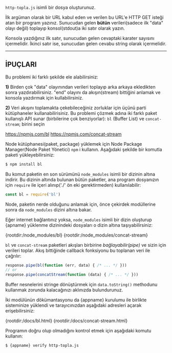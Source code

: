 `http-topla.js` isimli bir dosya oluşturunuz.

İlk argüman olarak bir URL kabul eden ve verilen bu URL'e HTTP GET isteği atan bir program yazınız. Sunucudan gelen **bütün** verileri(sadece ilk "data" olayı değil) toplayıp konsol(stdout)a iki satır olarak yazın.

Konsola yazdığınız ilk satır, sunucudan gelen cevaptaki karater sayısını içermelidir. İkinci satır ise, sunucudan gelen cevabu string olarak içermelidir.

----------------------------------------------------------------------
## İPUÇLARI

Bu problemi iki farklı şekilde ele alabilirsiniz:

**1)** Birden çok "data" olayınından verileri toplayıp arka arkaya ekledikten sonra yazdırabilirsiniz. "end" olayını da akışın(stream) bittiğini anlamak ve konsola yazdırmak için kullabilirsiniz.

**2)** Veri akışını toplamakta çekebileceğiniz zorluklar için üçünü parti kütüphaneler kullanabilirisiniz. Bu problemi çözmek adına iki farklı paket kullanışlı API sunar (birbilerine çok benziyorlar): `bl` (Buffer List) ve `concat-stream`; birini seçin

  <https://npmjs.com/bl>
  <https://npmjs.com/concat-stream>

Node kütüphanesi(paket, package) yüklemek için Node Package Manager(Node Paket Yönetici) `npm` i kullanın. Aşağıdaki şekilde bir komutla paketi yükleyebilirsiniz:

```sh
$ npm install bl
```

Bu komut paketin en son sürümünü `node_modules` isimli bir dizinin altına indirir. Bu dizinin altında bulunan bütün paketler, ana program dosyanızın için `require` ile içeri alınıp('./' ön eki gerektirmeden) kullanılabilir:

```js
const bl = require('bl')
```

Node, paketin nerde olduğunu anlamak için, önce çekirdek modüllerine sonra da `node_modules` dizini altına bakar.

Eğer internet bağlantınız yoksa, `node_modules` isimli bir dizin oluşturup {apname} yüklenme dizinindeki dosyaları o dizin altına taşıyabilirsiniz:

  {rootdir:/node_modules/bl}
  {rootdir:/node_modules/concat-stream}

`bl` ve `concat-stream` paketleri akışları birbirine *bağlayabilir(pipe)* ve sizin için verileri toplar. Akış bittiğinde callback fonksiyonu bu toplanan veri ile çağrılır:

```js
response.pipe(bl(function (err, data) { /* ... */ }))
// or
response.pipe(concatStream(function (data) { /* ... */ }))
```

Buffer nesnelerini stringe dönüştürmek için `data.toString()` methodunu kullanmak zorunda kalacağınızı aklınızda bulundurunuz.

İki modülünün dökümantasyonu da {appname} kurulumu ile birlikte sisteminize yüklendi ve tarayıcınızdan aşağıdaki adresleri açarak erişebilirsiniz:

  {rootdir:/docs/bl.html}
  {rootdir:/docs/concat-stream.html}

Programın doğru olup olmadığını kontrol etmek için aşağıdaki komutu kullanın:

```sh
$ {appname} verify http-topla.js
```
